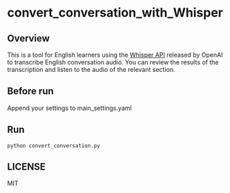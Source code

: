 # convert_conversation_with_Whisper

## Overview
This is a tool for English learners using the [Whisper API](https://github.com/openai/whisper) released by OpenAI to transcribe English conversation audio. 
You can review the results of the transcription and listen to the audio of the relevant section.

## Before run
Append your settings to main_settings.yaml

## Run
```
python convert_conversation.py
```

## LICENSE
MIT
